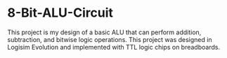 # 8-Bit-ALU-Circuit
This project is my design of a basic ALU that can perform addition, subtraction, and bitwise logic operations. This project was designed in Logisim Evolution and implemented with TTL logic chips on breadboards.
